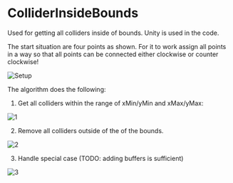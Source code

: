 # ColliderInsideBounds

Used for getting all colliders inside of bounds. Unity is used in the code.

The start situation are four points as shown. For it to work assign all points in a way so that all points can be connected either clockwise or counter clockwise!

![Setup](https://user-images.githubusercontent.com/38137603/178111287-1ac87d95-466b-429b-8170-c8503923d123.png)

The algorithm does the following:

1. Get all colliders within the range of xMin/yMin and xMax/yMax:

![1](https://user-images.githubusercontent.com/38137603/178111332-5f4f9179-37c9-4815-8477-c343cd172dbe.png)

2. Remove all colliders outside of the of the bounds.

![2](https://user-images.githubusercontent.com/38137603/178111354-94cb1fc7-4d45-4bff-aa06-f82b215ecdf3.png)

3. Handle special case (TODO: adding buffers is sufficient)

![3](https://user-images.githubusercontent.com/38137603/178111366-99566f36-5533-439a-8cf9-e82fc04ef5ba.png)
